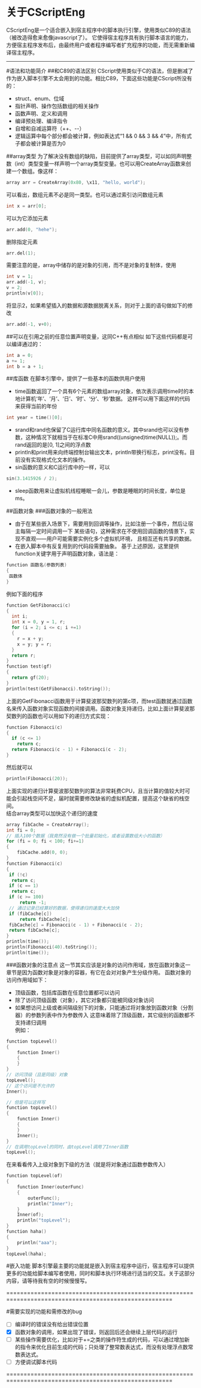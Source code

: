 关于CScriptEng
==============

CScriptEng是一个适合嵌入到宿主程序中的脚本执行引擎，使用类似C89的语法（被改造得愈来愈像javascript了）。
它使得宿主程序具有执行脚本语言的能力，方便宿主程序发布后，由最终用户或者程序编写者扩充程序的功能，而无需重新编译宿主程序。

-------------------------------------------------------------------------

#语法和功能简介
##和C89的语法区别
CScript使用类似于C的语法，但是删减了作为嵌入脚本引擎不太会用到的功能。相比C89，下面这些功能是CScript所没有的：
* struct、enum、位域
* 指针声明、操作包括数组的相关操作
* 函数声明、定义和调用
* 编译预处理、编译指令
* 自增和自减运算符（++、--）
* 逻辑运算中每个部分都会被计算，例如表达式“1 && 0 && 3 && 4”中，所有式子都会被计算是否为0

##array类型
为了解决没有数组的缺陷，目前提供了array类型，可以如同声明整数（int）类型变量一样声明一个array类型变量。也可以用CreateArray函数来创建一个数组。像这样：<br>
```c++
array arr = CreateArray(0x80, \x11, "hello, world");
```
可以看出，数组元素不必是同一类型。也可以通过索引访问数组元素<br>
```c++
int x = arr[0];
```
可以为它添加元素<br>
```c++
arr.add(0, "hehe");
```
删除指定元素<br>
```c++
arr.del(1);
```
需要注意的是，array中储存的是对象的引用，而不是对象的复制体，使用
```c++
int v = 1;
arr.add(-1, v);
v = 2;
println(v[0]);
```
将显示2，如果希望插入的数据和源数据脱离关系，则对于上面的语句做如下的修改
```c++
arr.add(-1, v+0);
```

##可以在引用之前的任意位置声明变量，这同C++有点相似
如下这些代码都是可以编译通过的：<br>
```c++
int a = 0;
a += 1;
int b = a + 1;
```

##库函数
在脚本引擎中，提供了一些基本的函数供用户使用
* time函数返回了一个具有6个元素的数组array对象，依次表示调用time时的本地计算机‘年’、‘月’、‘日’、‘时’、‘分’、‘秒’数据。
这样可以用下面这样的代码来获得当前的年份
```c++
int year = time()[0];
```
* srand和rand也保留了C运行库中同名函数的意义。其中srand也可以没有参数，这种情况下就相当于在标准C中用srand((unsigned)time(NULL));。而rand返回的是[0, 1]之间的浮点数
* println和print用来向终端控制台输出文本，println带换行标志，print没有。目前没有实现格式化文本的操作。
* sin函数的意义和C运行库中的一样，可以
```c++
sin(3.1415926 / 2);
```
* sleep函数用来让虚拟机线程睡眠一会儿，参数是睡眠的时间长度，单位是ms。

##函数对象
###函数对象的一般用法
* 由于在某些嵌入场景下，需要用到回调等操作，比如注册一个事件，然后让宿主每隔一定时间调用一下
某些语句，这种需求在不使用回调函数的情景下，实现不直观——用户可能需要实例化多个虚拟机环境，
且相互还有共享的数据。
* 在嵌入脚本中有反复用到的代码段需要抽象。
基于上述原因，这里提供function关键字用于声明函数对象，语法是：<br>
```c++
function 函数名(参数列表)
{
 函数体
}
```
例如下面的程序<br>
```c++
function GetFibonacci(c)
{
  int i;
  int x = 0, y = 1, r;
  for (i = 2; i <= c; i +=1)
  {
    r = x + y;
    x = y; y = r;
  }
  return r;
}
function test(gf)
{
  return gf(20);
}
println(test(GetFibonacci).toString());
```
上面的GetFibonacci函数用于计算斐波那契数列的第c项，而test函数就通过函数名来传入函数对象实现函数的间接调用。函数对象支持递归，比如上面计算斐波那契数列的函数也可以用如下的递归方式实现：<br>
```C++
function Fibonacci(c)
{
  if (c <= 1)
    return c;
  return Fibonacci(c - 1) + Fibonacci(c - 2);
}
```
然后就可以<br>
```C++
println(Fibonacci(20));
```
上面实现的递归计算斐波那契数列的算法非常耗费CPU，且当计算的值较大时可能会引起栈空间不足，届时就需要修改缺省的虚拟机配置，提高这个缺省的栈空间。<br>
结合array类型可以加快这个递归的速度<br>
```c++
array fibCache = CreateArray();
int fi = 0;
// 插入100个数据（我竟然没有做一个批量初始化，或者设置数组大小的函数）
for (fi = 0; fi < 100; fi+=1)
{
	fibCache.add(0, 0);
}
function Fibonacci(c)
{
 if (!c)
  return c;
 if (c == 1)
  return c;
 if (c >= 100)
	 return -1;
 // 通过记录已经算好的数据，使得递归的速度大大加快
 if (fibCache[c])
	 return fibCache[c];
 fibCache[c] = Fibonacci(c - 1) + Fibonacci(c - 2);
 return fibCache[c];
}
println(time());
println(Fibonacci(40).toString());
println(time());
```
###函数对象的注意点
这一节其实应该是对象的访问作用域，放在函数对象这一章节是因为函数对象是对象的容器，有它在会对对象产生分级作用。
函数对象的访问作用域如下：<br>
* 顶级函数，包括库函数在任意位置都可以访问
* 除了访问顶级函数（对象），其它对象都只能被同级对象访问
* 如果想访问上级或者间隔级别下的对象，只能通过将对象放到函数对象（分割器）的参数列表中作为参数传入
这意味着除了顶级函数，其它级别的函数都不支持递归调用<br>
例如：
```c++
function topLevel()
{
	function Inner()
	{
	}
}
// 访问顶级（且是同级）对象
topLevel();
// 这个访问是不允许的
Inner();

// 但是可以这样写
function topLevel()
{
	function Inner()
	{
	}
	Inner();
}
// 在调用topLevel的同时，由topLevel调用了Inner函数
topLevel();
```
在来看看传入上级对象到下级的方法（就是将对象通过函数参数传入）
```c++
function topLevel(of)
{
	function Inner(outerFunc)
	{
		outerFunc();
		println("Inner");
	}
	Inner(of);
	println("topLevel");
}
function haha()
{
	println("aaa");
}
topLevel(haha);
```

#嵌入功能
脚本引擎最主要的功能就是嵌入到宿主程序中运行，宿主程序可以提供更多的功能给脚本编写者使用，同时和脚本执行环境进行适当的交互。关于这部分内容，请等待我有空的时候慢慢写。

======================================================================================================

#需要实现的功能和需修改的bug
- [ ] 编译时的错误没有给出错误位置
- [x] 函数对象的调用，如果出现了错误，则返回后还会继续上层代码的运行
- [ ] 某些操作需要优化，比如对于+=之类的操作符生成的代码，可以通过增加新的指令来优化目前生成的代码；只处理了整常数表达式，而没有处理浮点数常数表达式。
- [ ] 方便调试脚本代码

======================================================================================================